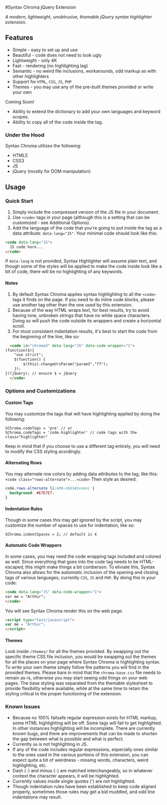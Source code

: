 #Syntax Chroma jQuery Extension

_A modern, lightweight, unobtrusive, themable jQuery syntax highlighter extension_.

## Features
* Simple - easy to set up and use
* Beautiful - code does not need to look ugly
* Lightweight - only 4K
* Fast - rendering (no highlighting lag)
* Semantic - no weird file inclusions, workarounds, odd markup as with other highlighters
* Support for `HTML`, `CSS`, `JS`, `PHP`
* Themes - you may use any of the pre-built themes provided or write your own
 
Coming Soon!

* Ability to extend the dictionary to add your own languages and keyword scopes.
* Ability to copy all of the code inside the tag.

### Under the Hood
Syntax Chroma utilizes the following:

* HTML5
* CSS3
* JS
* jQuery (mostly for DOM manipulation)

## Usage

### Quick Start
1. Simply include the compressed version of the JS file in your document.
2. Use `<code>` tags in your page (although this is a setting that can be customized - see Additional Options).
3. Add the language of the code that you're going to put inside the tag as a data attribute: `data-lang="JS"`. Your minimal code should look like this:
```` HTML
<code data-lang="JS">
  JS code here...
</code>
````
If `data-lang` is not provided, Syntax Highlighter will assume plain text, and though some of the styles will be applied to make the code inside look like a bit of code, there will be no highlighting of any keywords.

#### Notes
1. By default Syntax Chroma applies syntax highlighting to all the `<code>` tags it finds on the page. If you need to do inline code blocks, please use another tag other than the one used by this extension.
2. Because of the way HTML wraps text, for best results, try to avoid having lone, unbroken strings that have no white space characters. Doing so will push the code outside its wrappers and create a horizontal scroll.
3. For most consistent indentation results, it's best to start the code from the beginning of the line, like so:
```` HTML
  <code id="chroma3" data-lang="JS" data-code-wrapper="1">
(function($){
    "use strict";
    $(function() {
        $(this).changeUriParam("param3","77");
    });
})(jQuery); // ensure $ = jQuery
  </code>
````

### Options and Customizations
#### Custom Tags
You may customize the tags that will have highlighting applied by doing the following:
```` JS
SChroma.codeTags = 'pre' // or
SChroma.codeTags = 'code.highlighter' // code tags with the class="highlighter"
````
Keep in mind that if you choose to use a different tag entirely, you will need to modify the CSS styling acordingly.

#### Alternating Rows
You may alternate row colors by adding data attributes to the tag, like this: 
`<code class="rows-alternate">...<code>`
Then style as desired:
```` CSS
code.rows-alternate li:nth-child(even) {
  background: #E7E7E7;
}
````
#### Indentation Rules
Though in some cases this may get ignored by the script, you may customize the number of spaces to use for indentation, like so:
```` JS
SChroma.indentSpaces = 2; // default is 4
````
#### Automatic Code Wrappers
In some cases, you may need the code wrapping tags included and colored as well. Since everything that goes into the code tag needs to be HTML-escaped, this might make things a bit comberson. To eliviate this, Syntax Chroma also allows for the automiatic inclusion of the opening and closing tags of various languages, currently `CSS`, `JS` and `PHP`. By doing this in your code:
```` HTML
<code data-lang="JS" data-code-wrapper="1">
var me = "Arthur";
</code>
````
You will see Syntax Chroma render this on the web page:
```` HTML
<script type="text/javascript">
var me = "Arthur";
</script>
````

#### Themes
Look inside `/themes/` for all the themes provided. By swapping out the specific theme CSS file inclusion, you would be swapping out the themes for all the places on your page where Syntax Chroma is highlighting syntax. To write your own theme simply follow the patterns you will find in the provided themes. Please bare in mind that the `chroma-base.css` file needs to remain as-is, otherwise you may start seeing odd things on your web pages. The base styling was separated from the themable stylesheet to provide flexibility where available, while at the same time to retain the styling critical to the proper functioning of the extension.

### Known Issues
* Because no 100% failsafe regular expression exists for HTML markup, some HTML highlighting will be off. Some tags will fail to get highlighted. In other instances highlighting will be incomplete. There are currently known bugs, and there are improvements that can be made to shorten the gap between what is possible and what is perfect.
* Currently `&&` is not highlighting in JS.
* If any of the code includes regular expressions, especially ones similar to the ones used in the various portions of this extension, you can expect quite a bit of weirdness - missing words, characters, weird highlighting, etc.
* Dash (`-`) and minus (`-`) are matched interchangeably, so in whatever context the character appears, it will be highlighted.
* Currently values inside single quotes (') are not highlighted.
* Though indentation rules have been established to keep code aligned properly, sometimes those rules may get a bid muddled, and odd line indentations may result.
